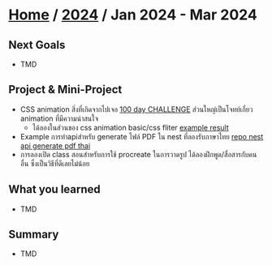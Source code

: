 # [Home](../README.md) / [2024](2023-summary.md) / Jan 2024 - Mar 2024

## Next Goals 

- TMD

## Project & Mini-Project

- CSS animation สิ่งที่เกิดจากไปเจอ [100 day CHALLENGE](https://100dayscss.com/) ส่วนใหญ่เป็นโจทย์เกี่ยว animation ที่มีความน่าสนใจ
  - ได้ลองในส่วนของ css animation basic/css fliter [example result](https://codepen.io/boomertnt210943/pen/ExJZOMQ)
- Example การทำapiสำหรับ generate ไฟล์ PDF ใน nest ที่ลองรับภาษาไทย [repo nest api generate pdf thai](https://github.com/boomtnt2843/nest-pdfmake-custom-font)
- การลองเปิด class สอนสำหรับการใช้ procreate ในการวาดรูป ได้ลองฝึกพูด/สื่อสารกับคนอื่น ซึ่งเป็นวิธีที่ดีเลยไม่น้อย

## What you learned

- TMD

## Summary

- TMD




